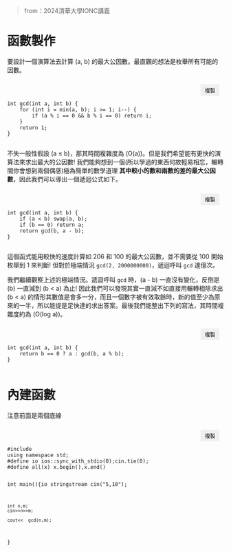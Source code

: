 > from：2024清華大學IONC講義

# 函數製作

要設計一個演算法去計算 \(a, b\) 的最大公因數。最直觀的想法是枚舉所有可能的因數。

<div class="code-container">
  <button class="copy-button" onclick="copyToClipboard('#code-block-1')">複製</button>
  <pre id="code-block-1"><code>
int gcd(int a, int b) {
    for (int i = min(a, b); i >= 1; i--) {
        if (a % i == 0 && b % i == 0) return i;
    }
    return 1;
}
  </code></pre>
</div>

不失一般性假設 \(a ≤ b\)，那其時間複雜度為 \(O(a)\)。但是我們希望能有更快的演算法來求出最大的公因數! 我們能夠想到一個(所以學過的東西何故輕易相忘，輾轉間你會想到兩個偶感)極為簡單的數學道理 **其中較小的數和兩數的差的最大公因數**，因此我們可以導出一個遞迴公式如下。

<div class="code-container">
  <button class="copy-button" onclick="copyToClipboard('#code-block-2')">複製</button>
  <pre id="code-block-2"><code>
int gcd(int a, int b) {
    if (a < b) swap(a, b);
    if (b == 0) return a;
    return gcd(b, a - b);
}
  </code></pre>
</div>

這個函式能用較快的速度計算如 206 和 100 的最大公因數，並不需要從 100 開始枚舉到 1 來判斷! 但對於極端情況 `gcd(2, 2000000000)`，遞迴呼叫 `gcd` 達億次。

我們繼續觀察上述的極端情況。遞迴呼叫 `gcd` 時，\(a - b\) 一直沒有變化，反倒是 \(b\) 一直減到 \(b < a\) 為止! 因此我們可以發現其實一直減不如直接用輾轉相除求出 \(b < a\) 的情形其數值是會多一分，而且一個數字被有效取餘時，新的值至少為原來的一半，所以能提是足快達的求出答案。最後我們能整出下列的寫法，其時間複雜度約為 \(O(log a)\)。

<div class="code-container">
  <button class="copy-button" onclick="copyToClipboard('#code-block-3')">複製</button>
  <pre id="code-block-3"><code>
int gcd(int a, int b) {
    return b == 0 ? a : gcd(b, a % b);
}
  </code></pre>
</div>

# 內建函數

注意前面是兩個底線

<div class="code-container">
  <button class="copy-button" onclick="copyToClipboard('#code-block-4')">複製</button>
  <pre id="code-block-4"><code>
#include<bits/stdc++.h>
using namespace std;
#define io ios::sync_with_stdio(0);cin.tie(0);
#define all(x) x.begin(),x.end()

int main(){io
    stringstream cin("5,10");

    int n,m;
    cin>>n>>m;

    cout<<__gcd(n,m);
}
  </code></pre>
</div>

<!-- 加入這段 CSS 來設計按鈕 -->
<style>
.copy-button {
  position: absolute;
  right: 10px;
  top: 10px;
  border: none;
  background: #f0f0f0;
  padding: 5px 10px;
  cursor: pointer;
  font-size: 12px;
}

.copy-button:hover {
  background: #e0e0e0;
}

.code-container {
  position: relative;
  padding-top: 20px;
}
</style>

<!-- 加入這段 JavaScript 來實現複製功能 -->
<script>
function copyToClipboard(element) {
  var text = document.querySelector(element).innerText;
  var textarea = document.createElement("textarea");
  textarea.value = text;
  document.body.appendChild(textarea);
  textarea.select();
  document.execCommand("copy");
  document.body.removeChild(textarea);
  alert("已複製到剪貼簿");
}
</script>
